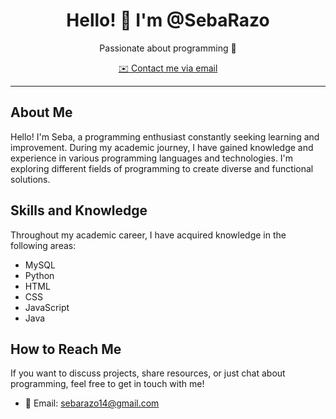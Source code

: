 <h1 align="center">Hello! 👋 I'm @SebaRazo</h1>
<p align="center">Passionate about programming 🌟</p>

<p align="center">
  <a href="mailto:sebarazo14@gmail.com">✉️ Contact me via email</a>
</p>

---

## About Me
Hello! I'm Seba, a programming enthusiast constantly seeking learning and improvement. During my academic journey, I have gained knowledge and experience in various programming languages and technologies. I'm exploring different fields of programming to create diverse and functional solutions.

## Skills and Knowledge
Throughout my academic career, I have acquired knowledge in the following areas:
- MySQL
- Python
- HTML
- CSS
- JavaScript
- Java

## How to Reach Me
If you want to discuss projects, share resources, or just chat about programming, feel free to get in touch with me!

- 📧 Email: [sebarazo14@gmail.com](mailto:sebarazo14@gmail.com)
<!---
SebaRazo/SebaRazo is a ✨ special ✨ repository because its `README.md` (this file) appears on your GitHub profile.
You can click the Preview link to take a look at your changes.
--->
